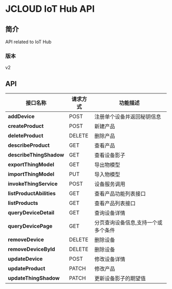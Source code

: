 # JCLOUD IoT Hub API


## 简介
API related to IoT Hub


### 版本
v2


## API
|接口名称|请求方式|功能描述|
|---|---|---|
|**addDevice**|POST|注册单个设备并返回秘钥信息|
|**createProduct**|POST|新建产品|
|**deleteProduct**|DELETE|删除产品|
|**describeProduct**|GET|查看产品|
|**describeThingShadow**|GET|查看设备影子|
|**exportThingModel**|GET|导出物模型|
|**importThingModel**|PUT|导入物模型|
|**invokeThingService**|POST|设备服务调用|
|**listProductAbilities**|GET|查看产品功能列表接口|
|**listProducts**|GET|查看产品列表接口|
|**queryDeviceDetail**|GET|查询设备详情|
|**queryDevicePage**|GET|分页查询设备信息,支持一个或多个条件|
|**removeDevice**|DELETE|删除设备|
|**removeDeviceById**|DELETE|删除设备|
|**updateDevice**|POST|修改设备详情|
|**updateProduct**|PATCH|修改产品|
|**updateThingShadow**|PATCH|更新设备影子的期望值|
